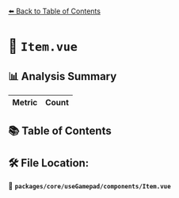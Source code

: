 [⬅️ Back to Table of Contents](../../../../index.md)

# 📄 `Item.vue`

## 📊 Analysis Summary

| Metric | Count |
|--------|-------|

## 📚 Table of Contents


## 🛠️ File Location:
📂 **`packages/core/useGamepad/components/Item.vue`**